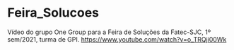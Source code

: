 # Feira_Solucoes
Vídeo do grupo One Group para a Feira de Soluções da Fatec-SJC, 1º sem/2021, turma de GPI.
https://www.youtube.com/watch?v=o_TRQji00Wk
